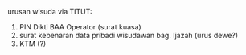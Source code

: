 urusan wisuda via TITUT:
1. PIN Dikti BAA Operator (surat kuasa)
2. surat kebenaran data pribadi wisudawan bag. Ijazah (urus dewe?)
3. KTM (?)

